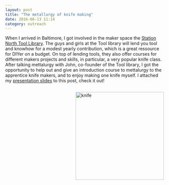 ```yaml
---
layout: post
title: "The metallurgy of knife making"
date: 2016-06-13 11:14
category: outreach
---
```


When I arrived in Baltimore, I got involved in the maker space the [Station North Tool Library](http://www.stationnorthtoollibrary.org/). The guys and girls at the Tool library will lend you tool and knowhow for a modest yearly contribution, which is a great ressource for DIYer on a budget. On top of lending tools, they also offer courses for different makers projects and skills, in particular, a very popular knife class. After talking mettalurgy with John, co-founder of the Tool library, I got the opportunity to help out and give an introduction course to mettalurgy to the apprentice knife makers, and to enjoy making one knife myself. I attached my [presentation slides](https://azdoud.github.io/pdf/Metallurgy.pdf) to this post, check it out!

<img src="https://azdoud.github.io/images/knife.jpg" width="280" style="float:right; margin: 1em 0 4em 2em;"
title="knife"/>
